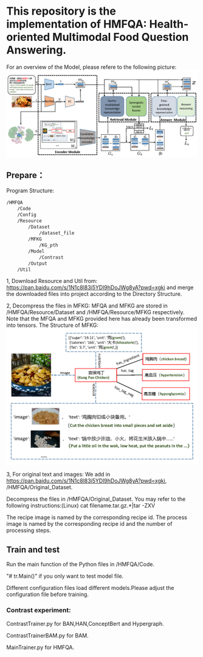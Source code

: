 # This repository is the implementation of HMFQA: Health-oriented Multimodal Food Question Answering.

For an overview of the Model, please refere to the following picture:
![Model](/Resource/FoodQA.png)


## Prepare：  
Program Structure:

    /HMFQA  
        /Code  
        /Config
        /Resource
            /Dataset
                /dataset_file
            /MFKG
                /KG_pth
            /Model
                /Contrast
            /Output
        /Util
        
1, Download Resource and Util from:
https://pan.baidu.com/s/1N1c8l83i5YDl9hDoJWg8yA?pwd=xgki
and merge the downloaded files into project according to the Directory Structure.

2, Decompress the files in MFKG:
MFQA and MFKG are stored in /HMFQA/Resource/Dataset and /HMFQA/Resource/MFKG respectively.
Note that the MFQA and MFKG provided here has already been transformed into tensors.
The Structure of MFKG:
![MFKG](/Resource/MFKG.png)

3, For original text and images:
We add in https://pan.baidu.com/s/1N1c8l83i5YDl9hDoJWg8yA?pwd=xgki, /HMFQA/Original_Dataset.

Decompress the files in /HMFQA/Original_Dataset.
You may refer to the following instructions:(Linux)
cat filename.tar.gz.*|tar -ZXV

The recipe image is named by the corresponding recipe id.
The process image is named by the corresponding recipe id and the number of processing steps.


## Train and test

Run the main function of the Python files in /HMFQA/Code.

"# tr.Main()" if you only want to test model file.

Different configuration files load different models.Please adjust the configuration file before training.

### Contrast experiment: 
ContrastTrainer.py for BAN,HAN,ConceptBert and Hypergraph.  

ContrastTrainerBAM.py for BAM.

MainTrainer.py for HMFQA.


